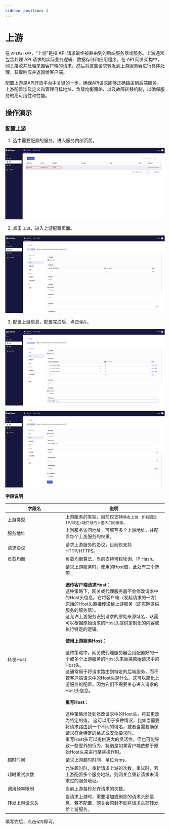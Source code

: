 ```yaml
---
sidebar_position: 4
---
```


# 上游

在 `APIPark`中，“上游”是指 API 请求最终被路由到的后端服务器或服务。上游通常包含处理 API 请求的实际业务逻辑、数据存储和应用程序。在 API 网关架构中，网关接收并处理来自客户端的请求，然后将这些请求转发到上游服务器进行具体处理，获取响应并返回给客户端。

配置上游是API开放平台中关键的一步，确保API请求能够正确路由到后端服务。上游配置涉及定义和管理目标地址、负载均衡策略、以及故障转移机制，以确保服务的高可用性和性能。

## 操作演示
### 配置上游

1. 选中需要配置的服务，进入服务内部页面。

![](images/2024-08-14/cf9e5cd3b52f3977f4e5503e01234a4e538d9d9c1433c2ed9294e7de4afd00e5.png)  

2. 点击 `上游`，进入上游配置页面。

![](images/2024-08-14/d570bc5e464539010e542ddc88602fbcd94d6dbc14d01809908a220d32341b91.png)  

3. 配置上游信息，配置完成后，点击`保存`。

![](images/2024-08-14/7dd546e21086267638ee1c14d83a42e3cc9ba0e88de8b82b6a3b85e7a1baa386.png)  

![](images/2024-08-14/772f53c2f1cadef9e666cb7135f2e79b2b90db23c76bfdcc23e819425619d395.png)  

**字段说明**

<table><thead><tr><th width="169">字段名</th><th>说明</th></tr></thead><tbody><tr><td>上游类型</td><td>上游服务的类型，目前仅支持<code>静态上游，即有固定IP/域名+端口号的上游入口的服务。</code></td></tr><tr><td>服务地址</td><td>上游服务访问地址，可填写多个上游地址，并配置每个上游服务的权重。</td></tr><tr><td>请求协议</td><td>请求上游服务的协议，目前仅支持HTTP/HTTPS。</td></tr><tr><td>负载均衡</td><td>负载均衡算法，当前支持带权轮询、IP Hash。</td></tr><tr><td>转发Host</td><td>请求上游服务时，使用的Host值，此处有三个选项：<br/><br/><b>透传客户端请求Host：</b><br/>这种策略下，网关或代理服务器不会修改请求中的Host头信息。它将客户端（发起请求的一方）原始的Host头直接传递给上游服务（即实际提供服务的服务器）。 <br/>这允许上游服务识别请求的原始来源域名，从而可以根据原始请求的Host头提供定制化的内容或执行特定的逻辑。<br/><br/><b>使用上游服务Host：</b><br/><br/>这种策略中，网关或代理服务器会用配置好的一个或多个上游服务的Host头来替换原始请求中的Host头。 <br/>这通常用于将请求路由到特定的后端服务，而不管客户端请求中的Host头是什么。这可以简化上游服务的配置，因为它们不需要关心进入请求的Host头信息。<br/><br/><b>重写Host：</b><br/><br/>这种策略涉及到修改请求中的Host头，将其更改为特定的值。 这可以用于多种情况，比如当需要将请求路由到一个不同的域名，或者当需要确保请求符合特定的格式或安全要求时。 <br/>重写Host头可以提供更大的灵活性，但也可能导致一些意外的行为，特别是如果客户端依赖于原始Host头来进行某些操作时。</td></tr><tr><td>超时时间</td><td>请求上游超时时间，单位为ms。</td></tr><tr><td>超时重试次数</td><td>允许超时时，重新请求上游的次数，重试时，若上游配置多个服务地址，则网关会重新请求未请求过的服务地址。</td></tr><tr><td>调用频率限制</td><td>当前上游每秒允许请求的次数。</td></tr><tr><td>转发上游请求头</td><td>当请求上游时，需要增加或删除的请求头部信息，若不配置，网关会原封不动将请求头部转发给上游服务。</td></tr></tbody></table>

填写完后，点击`保存`即可。

